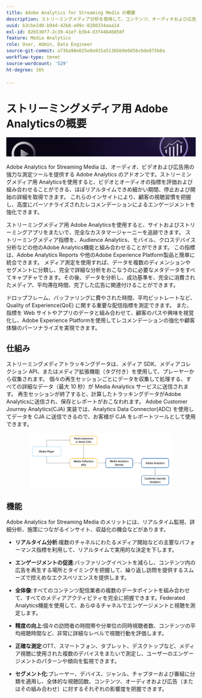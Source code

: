 ```yaml
---
title: Adobe Analytics for Streaming Media の概要
description: ストリーミングメディア分析を使用して、コンテンツ、オーディオおよび広告に関する強力なインサイトを得ます。
uuid: b3cbe240-b94d-42b8-a99c-0280334aaa14
exl-id: 826530f7-2c39-41ef-b3b4-d3f44b46858f
feature: Media Analytics
role: User, Admin, Data Engineer
source-git-commit: a73ba98e025e0a915a5136bb9e0d5bcbde875b0a
workflow-type: tm+mt
source-wordcount: '529'
ht-degree: 16%

---
```


# ストリーミングメディア用 Adobe Analyticsの概要

![バナー](./assets/media_analytics_banner.png)

Adobe Analytics for Streaming Media は、オーディオ、ビデオおよび広告用の強力な測定ツールを提供する Adobe Analytics のアドオンです。ストリーミングメディア用 Analyticsを使用すると、ビデオとオーディオの指標を評価および組み合わせることができる、ほぼリアルタイムできめ細かい期間、停止および開始の詳細を取得できます。 これらのインサイトにより、顧客の視聴習慣を把握し、高度にパーソナライズされたレコメンデーションによるエンゲージメントを強化できます。

ストリーミングメディア用 Adobe Analyticsを使用すると、サイトおよびストリーミングアプリをまたいで、完全なカスタマージャーニーを追跡できます。 ストリーミングメディア指標を、Audience Analytics、モバイル、クロスデバイス分析などの他のAdobe Analytics機能と組み合わせることができます。 この指標は、Adobe Analytics Reports や他のAdobe Experience Platform製品と簡単に統合できます。 メディア測定を使用すれば、データを複数のディメンションやセグメントに分類し、完全で詳細な分析をおこなうのに必要なメタデータをすべてキャプチャできます。その後、データを分析し、成功基準を、完全に消費されたメディア、平均滞在時間、完了した広告に関連付けることができます。

ドロップフレーム、バッファリングに費やされた時間、平均ビットレートなど、Quality of Experience(QoE) に関する重要な配信指標を測定できます。 また、指標を Web サイトやアプリのデータと組み合わせて、顧客のパスや興味を視覚化し、Adobe Experience Platformを使用してレコメンデーションの強化や顧客体験のパーソナライズを実現できます。

## 仕組み

ストリーミングメディアトラッキングデータは、メディア SDK、メディアコレクション API、またはメディア拡張機能（タグ付き）を使用して、プレーヤーから収集されます。 個々の再生セッションごとにデータを収集して処理する、すべての詳細なデータ（最大 10 秒）が Media Analytics サービスに送信されます。 再生セッションが終了すると、計算したトラッキングデータがAdobe Analyticsに送信され、保存とレポートがおこなわれます。 Adobe Customer Journey Analytics(CJA) 実装では、Analytics Data Connector(ADC) を使用してデータを CJA に送信できるので、お客様が CJA をレポートツールとして使用できます。

<!-- ![streaming media process](./assets/streaming-process1.png) -->

<div style="text-align: center;">
<img src="./assets/streaming-process1.png" alt="ストリーミングメディアプロセス" width="75%">
</div>

## 機能

Adobe Analytics for Streaming Media のメリットには、リアルタイム監視、詳細分析、施策につながるインサイト、収益化の機会などがあります。

* **リアルタイム分析**:複数のチャネルにわたるメディア開始などの主要なパフォーマンス指標を利用して、リアルタイムで実用的な決定を下します。

* **エンゲージメントの促進**:バッファリングイベントを減らし、コンテンツ内の広告を再生する場所とタイミングを把握して、繰り返し訪問を提供するスムーズで控えめなエクスペリエンスを提供します。

* **全体像**:すべてのコンテンツ配信業者の複数のデータポイントを組み合わせて、すべてのメディアアクティビティを完全に把握できます。Federated Analytics機能を使用して、あらゆるチャネルでエンゲージメントと視聴を測定します。

* **精度の向上**:個々の訪問者の時間帯や分単位の同時視聴者数、コンテンツの平均視聴時間など、非常に詳細なレベルで視聴行動を評価します。

* **正確な測定**:OTT、スマートフォン、タブレット、デスクトップなど、メディア視聴に使用された複数のデバイスをまたいで測定し、ユーザーのエンゲージメントのパターンや傾向を監視できます。

* **セグメント化**:プレーヤー、デバイス、ジャンル、チャプターおよび番組に分類を適用し、全体的な視聴回数、コンテンツ、オーディオおよび広告（またはその組み合わせ）に対するそれぞれの影響度を把握できます。
